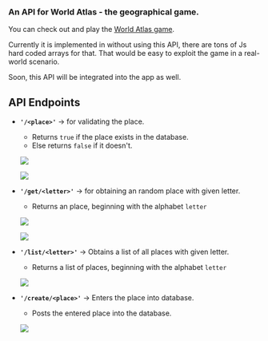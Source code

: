 ### An API for World Atlas - the geographical game.

You can check out and play the [World Atlas game](https://mr-destructive.github.io/WorldAtlas). 

Currently it is implemented in without using this API, there are tons of Js  hard coded arrays for that. That would be easy to exploit the game in a real-world scenario.

Soon, this API will be integrated into the app as well.


## API Endpoints 

- **`'/<place>'`** -> for validating the place. 

	- Returns `true` if the place exists in the database.
	- Else returns `false` if it doesn't.
	
	![](https://i.ibb.co/qgM6Tt7/image.png)
	
	![](https://i.ibb.co/DGbVNcd/image.png)
	

- **`'/get/<letter>'`** -> for obtaining an random place with given letter.

	- Returns an place, beginning with the alphabet `letter`
	
	![](https://i.ibb.co/93KPT46/image.png)
	
	![](https://i.ibb.co/QrjQyvt/image.png)

- **`'/list/<letter>'`** -> Obtains a list of all places with given letter.

	- Returns a list of places, beginning with the alphabet `letter`
	
	![](https://i.ibb.co/JdL2hxs/image.png)
	

- **`'/create/<place>'`** -> Enters the place into database.

	- Posts the entered place into the database.  
	
	![](https://i.ibb.co/yVDFxzx/image.png)
